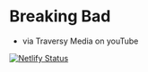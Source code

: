 # Breaking Bad

- via Traversy Media on youTube

[![Netlify Status](https://api.netlify.com/api/v1/badges/b45270ea-2e57-43c1-b953-475aecb7f9a9/deploy-status)](https://app.netlify.com/sites/whosbreakingbad/deploys)

